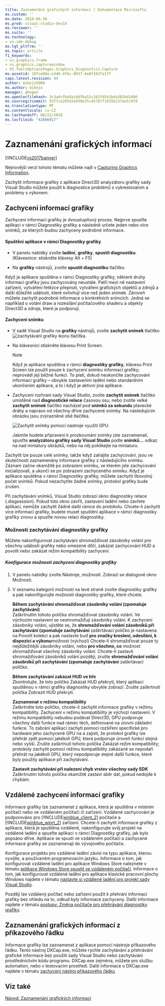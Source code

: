 ```yaml
---
title: Zaznamenání grafických informací | Dokumentace Microsoftu
ms.custom: ''
ms.date: 2018-06-30
ms.prod: visual-studio-dev14
ms.reviewer: ''
ms.suite: ''
ms.technology:
- vs-ide-debug
ms.tgt_pltfrm: ''
ms.topic: article
f1_keywords:
- vs.graphics.frame
- vs.graphics.capturewindow
- VS.ToolsOptionsPages.Graphics_Diagnostics.Capture
ms.assetid: 187ce86e-e340-4f6c-8937-8e8f1027a17f
caps.latest.revision: 44
author: mikejo5000
ms.author: mikejo
manager: ghogen
ms.openlocfilehash: 3c3adcfb4da1ddfba51c162fd541bda302bd2d86
ms.sourcegitcommit: 55f7ce2d5d2e458e35c45787f1935b237ee5c9f8
ms.translationtype: MT
ms.contentlocale: cs-CZ
ms.lasthandoff: 08/22/2018
ms.locfileid: "42666917"
---
```

# <a name="capturing-graphics-information"></a>Zaznamenání grafických informací
[!INCLUDE[vs2017banner](../includes/vs2017banner.md)]

Nejnovější verzi tohoto tématu můžete najít v [Capturing Graphics Information](https://docs.microsoft.com/visualstudio/debugger/graphics/capturing-graphics-information).  
  
Zachytit informace grafiky z aplikace Direct3D analyzátoru grafiky sady Visual Studio můžete použít k diagnostice problémů s vykreslováním a problémy s výkonem.  
  
## <a name="capturing-graphics-information"></a>Zachycení informací grafiky  
 Zachycení informací grafiky je dvoustupňový proces. Nejprve spusťte aplikaci v rámci Diagnostiky grafiky a následně určete jeden nebo více snímků, ze kterých budou zachyceny podrobné informace.  
  
#### <a name="to-run-your-app-under-graphics-diagnostics"></a>Spuštění aplikace v rámci Diagnostiky grafiky  
  
-   V panelu nabídky zvolte **ladění**, **grafiky**, **spustit diagnostiku**. (Klávesnice: stiskněte klávesy Alt + F5)  
  
-   Na **grafiky** nástrojů, zvolte **spustit diagnostiku** tlačítko.  
  
 Když je aplikace spuštěna v rámci Diagnostiky grafiky, některé druhy informací grafiky jsou zachycovány neustále. Patří mezi ně nastavení zařízení, vytváření řetězce přepnutí, vytváření grafických objektů a zdrojů a další důležité události, které ovlivňují více než jeden snímek. Zároveň můžete zachytit podrobné informace o konkrétních snímcích. Jedná se například o volání draw a rozesílání počítačového shaderu a objekty Direct3D a zdroje, které je podporují.  
  
#### <a name="to-capture-a-frame"></a>Zachycení snímku  
  
-   V sadě Visual Studio na **grafiky** nástrojů, zvolte **zachytit snímek** tlačítko![zachytávání grafiky ikonu tlačítka](../debugger/media/debuggingdirectxgraphics.png "DebuggingDirectXGraphics").  
  
-   Na klávesnici stiskněte klávesu Print Screen.  
  
    > [!NOTE]
    >  Když je aplikace spuštěna v rámci **diagnostiky grafiky**, klávesu Print Screen lze použít pouze k zachycení snímku informací grafiky; neprovádí její běžné funkci. To platí, dokud neukončíte zachycování informací grafiky – obvykle zastavením ladění nebo standardním ukončením aplikace, a to i když je aktivní jiná aplikace.  
  
-   Zachycení rozhraní sady Visual Studio, zvolte **zachytit snímek** tlačítko umístěné nad **diagnostické relace** časovou osu, nebo zvolte velké **zachytit snímek** tlačítko nacházel pod **snímků za sekundu** plavecké dráhy a napravo od všechny dříve zachycené snímky. Na následujícím obrázku jsou zvýrazněné obě tlačítka.  
  
     ![Zachytit snímky pomocí nástroje využití GPU. ](../debugger/media/pix-gpu-usage-tool-capture-frame.png "pix_gpu_usage_tool_capture_frame")  
  
     Jakmile budete připraveni k prozkoumání snímky jste zaznamenali, spusťte **analyzátoru grafiky sady Visual Studio** podle **snímků...** odkaz na nad miniatury obrázků, nebo na něj poklikejte na miniaturu.  
  
 Zachytit lze pouze celé snímky, takže když zahájíte zachycování, jsou ve skutečnosti zaznamenány informace grafiky z následujícího snímku. Záznam začne okamžitě po zobrazení snímku, ve kterém jste zachycování inicializovali, a ukončí se po zobrazení zachyceného snímku. Když je aplikace spuštěna v rámci Diagnostiky grafiky, můžete zachytit libovolný počet snímků. Pokud nezachytíte žádné snímky, protokol grafiky bude zrušen.  
  
 Při zachytávání snímků, Visual Studio zobrazí okno diagnostiky relace (.diagsession). Pokud toto okno zavřít, zastavení ladění nebo zavřete aplikaci, nemůže zachytit žádné další rámce do protokolu. Chcete-li zachytit více informací grafiky, budete muset spuštění aplikace v rámci diagnostiky grafiky znovu a spusťte novou relaci diagnostiky.  
  
### <a name="graphics-diagnostics-capture-options"></a>Možnosti zachytávání diagnostiky grafiky  
 Můžete nakonfigurovat zachytávání shromažďovat zásobníky volání pro všechny události grafiky nebo omezené dílčí, zakázat zachycování HUD a povolit nebo zakázat režim kompatibility zachycení.  
  
##### <a name="to-configure-graphics-diagnostics-capture-options"></a>Konfigurace možností zachycení diagnostiky grafiky  
  
1.  V panelu nabídky zvolte Nástroje, možnosti. Zobrazí se dialogové okno Možnosti.  
  
2.  V seznamu kategorií možností na levé straně zvolte diagnostiky grafiky a pak nakonfigurujte možnosti diagnostiky grafiky, které chcete.  
  
     **Během zachytávání shromažďovat zásobníky volání (zpomaluje zachytávání)**  
     Zaškrtnutím tohoto políčka shromažďovat zásobníky volání. Ve výchozím nastavení se neshromažďují zásobníky volání. K zachycení zásobníky volání, ujistěte se, že **shromažďování volání zásobníků při zachytávání (zpomaluje zachytávání** zaškrtávací políčko je nastavena na Povolit kolekci a pak nastavte buď **pro značky kreslení, odesílání, k dispozici a výkonu**možnost (výchozí) Chcete-li shromažďovat pouze ty nejdůležitější zásobníky volání, nebo **pro všechno, co** možnost shromažďovat všechny zásobníky volání. Chcete-li zastavit shromažďování zásobníků volání později, zrušte **shromažďování volání zásobníků při zachytávání (zpomaluje zachytávání** zaškrtávací políčko.  
  
     **Během zachytávání zakázat HUD ve hře**  
     Zkontrolujte, že toto políčko Zakázat HUD překrytí, který aplikaci spuštěnou v rámci grafiky diagnostiky obvykle zobrazí. Zrušte zaškrtnutí políčka Zobrazit HUD překrytí.  
  
     **Zaznamenat v režimu kompatibility**  
     Zaškrtněte toto políčko, chcete-li zachytit informace grafiky v režimu kompatibility. Zachycení v režimu kompatibility je výchozí nastavení. V režimu kompatibility nebudou podávat Direct3D, GPU podporuje všechny další funkce nad rámec těch, definované na úrovni základní funkce. To zabrání aplikaci zachytí pomocí rozšíření specifické pro hardware jeho zachycené GPU na a zajistí, že protokol grafiky lze přehrát zpět pomocí jakékoli GPU, která podporuje úroveň funkcí stejná nebo vyšší. Zrušte zaškrtnutí tohoto políčka Zakázat režim kompatibility; protokoly zachytit pomocí režimu kompatibility zakázané se nepodaří přehrát na jakékoli GPU, který nepodporuje stejné další funkce, které byly použity aplikace při zachytávání.  
  
     **Zastavit zachytávání při nalezení chyb vrstev všechny sady SDK**  
     Zaškrtnutím tohoto políčka okamžitě zastaví sběr dat, pokud nedojde k chybám.  
  
## <a name="capturing-graphics-information-remotely"></a>Vzdálené zachycení informací grafiky  
 Informace grafiky lze zaznamenat z aplikace, která je spuštěna v místním počítači nebo ve vzdáleném počítači či zařízení. Vzdálené zachycování je podporováno pro [!INCLUDE[winblue_client_2](../includes/winblue-client-2-md.md)] počítače a [!INCLUDE[winblue_winrt_2](../includes/winblue-winrt-2-md.md)] zařízení. Chcete-li zachytit informace grafiky z aplikace, která je spuštěna vzdáleně, nakonfigurujte svůj projekt na vzdálené ladění a spusťte aplikaci v rámci Diagnostiky grafiky, jak bylo popsáno dříve. Aplikace se spustí ve vzdáleném počítači a zachycené informace grafiky se zaznamenají do vývojového počítače.  
  
 Konfigurace projektu pro vzdálené ladění závisí na typu aplikace, kterou vyvíjíte, a používaném programovacím jazyku. Informace o tom, jak konfigurovat vzdálené ladění pro aplikace Windows Store naleznete v tématu [aplikace Windows Store spustit ve vzdáleném počítači](../debugger/run-windows-store-apps-on-a-remote-machine.md). Informace o tom, jak konfigurovat vzdálené ladění pro aplikace klasické pracovní plochy Windows najdete v tématu [nastavte si vzdálené ladění pro projekt sady Visual Studio](http://msdn.microsoft.com/library/ec332dc4-400a-498b-a0e6-c8dcf10fef8a).  
  
 Později lze vzdálený počítač nebo zařízení použít k přehrání informací grafiky bez ohledu na to, odkud byly informace zachyceny. Další informace najdete v tématu [postupy: Změna počítače pro přehrávání diagnostiky grafiky](../debugger/how-to-change-the-graphics-diagnostics-playback-machine.md).  
  
## <a name="capturing-graphics-information-from-the-command-line"></a>Zaznamenání grafických informací z příkazového řádku  
 Informace grafiky lze zaznamenat z aplikace pomocí nástroje příkazového řádku. Tento nástroj DXCap.exe, můžete rychle zachytávání a přehrávání grafické informace bez použití sady Visual Studio nebo zachytávání prostřednictvím kódu programu. DXCap.exe zejména, můžete pro službu automation, nebo v testovacím prostředí. Další informace o DXCap.exe najdete v tématu [zachycení nástroj příkazového řádku](../debugger/command-line-capture-tool.md)  
  
## <a name="see-also"></a>Viz také  
 [Návod: Zaznamenání grafických informací](../debugger/walkthrough-capturing-graphics-information.md)



